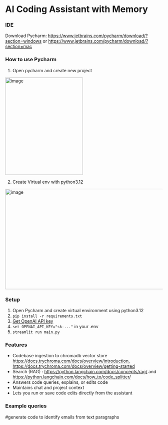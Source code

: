 # AI Coding Assistant with Memory
### IDE 
Download Pycharm: https://www.jetbrains.com/pycharm/download/?section=windows or https://www.jetbrains.com/pycharm/download/?section=mac 

### How to use Pycharm
1. Open pycharm and create new project
 <img width="248" height="310" alt="image" src="https://github.com/user-attachments/assets/bddc76a3-f0b5-4c47-b74d-2a6be0dff2c9" />

2. Create Virtual env with python3.12
<img width="637" height="320" alt="image" src="https://github.com/user-attachments/assets/a338e946-785d-4caa-9d2e-6beb5a93a6b9" />



### Setup
1. Open Pycharm and create virtual environment using python3.12
2. `pip install -r requirements.txt`
3. [Get OpenAI API key](https://platform.openai.com/)
4. `set OPENAI_API_KEY="sk-..."`  in your .env
5. `streamlit run main.py`


### Features

- Codebase ingestion to chromadb vector store https://docs.trychroma.com/docs/overview/introduction, https://docs.trychroma.com/docs/overview/getting-started
- Search (RAG) : https://python.langchain.com/docs/concepts/rag/ and https://python.langchain.com/docs/how_to/code_splitter/
- Answers code queries, explains, or edits code
- Maintains chat and project context
- Lets you run or save code edits directly from the assistant

### Example queries
#generate code to identify emails from text paragraphs
